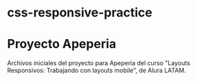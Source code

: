 # css-responsive-practice
# Proyecto Apeperia

Archivos iniciales del proyecto para Apeperia del curso "Layouts Responsivos: Trabajando con layouts mobile", de Alura LATAM.
